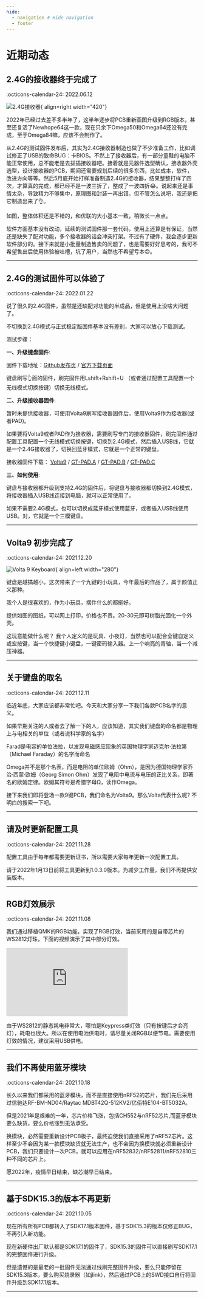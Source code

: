 ```yaml
---
hide:
  - navigation # Hide navigation
  - footer
---
```



近期动态
==========

2.4G的接收器终于完成了
-----------
:octicons-calendar-24: 2022.06.12

![](../img/2.4GReceiver.jpg "2.4G接收器"){ align=right width="420"}


2022年已经过去差不多半年了，这半年逐步将PCB重新画图升级到RGB版本，甚至还复活了Newhope64这一款，现在只余下Omega50和Omega64还没有完成，至于Omega84嘛，应该不会制作了。

从2.4G的测试固件发布后，其实为2.4G接收器制造也做了不少准备工作，比如调试修正了USB的致命BUG：卡BIOS。不然上了接收器后，有一部分童鞋的电脑不能正常使用，总不能老是去拔插接收器吧。接着就是元器件选型确认，接收器外壳选型，设计接收器的PCB，期间还需要规划后续的很多东西，比如成本，软件，改进方向等等。然后5月底开始打样准备制造2.4G的接收器，结果整整打样了四次，才算真的完成，都已经不是一波三折了，整成了一波四折😂。说起来还是事情太杂，导致精力不够集中，原理图和封装一再出错。但不管怎么说吧，我还是把它制造出来了👌。

如图，整体体积还是不错的，和优联的大小基本一致，稍微长一点点。

软件方面基本没有改动，延续的测试固件那一套代码，使用上还算是有保证，当然还是缺失了配对功能，多个接收器的话会冲突打架。不过有了硬件，我会逐步更新软件部分的。接下来就是小批量制造售卖的问题了，也是需要好好思考的，我可不希望售出后使用体验被吐槽，坑了用户，当然也不希望亏本😊。

_________________________

2.4G的测试固件可以体验了
-----------
:octicons-calendar-24: 2022.01.22

说了很久的2.4G固件，虽然是还缺配对功能的半成品，但是使用上没啥大问题了。

不切换到2.4G模式与正式稳定版固件基本没有差别，大家可以放心下载测试。

测试步骤：

<b>一、升级键盘固件</B>:

固件下载地址：[Github发布页](https://github.com/genokolar/nrf52-keyboard/releases/tag/20220122-114512ba) / [官方下载页面](https://glab.online/down/Glab3.1/) 

键盘刷写👆面的固件，刷完固件用Lshift+Rshift+U （或者通过配置工具配置一个无线模式切换按键）切换无线模式。

<b>二、升级接收器固件</B>:

暂时未提供接收器，可使用Volta9刷写接收器固件后，使用Volta9作为接收器(或者PAD)。

如果要将Volta9或者PAD作为接收器，需要刷写专门的接收器固件，刷完固件通过配置工具配置一个无线模式切换按键，切换到2.4G模式，然后插入USB线，它就是一个2.4G接收器了，切换回蓝牙模式，它就是一个正常的键盘。

接收器固件下载： [Volta9](https://glab.online/down/Glab3.1//volta9-a-nrf52810_all-20220505-11a409eb-接收器固件.hex) /  [GT-PAD.A](https://glab.online/down/Glab3.1//gt-pad-a-nrf52832_all-20220505-11a409eb-接收器固件.hex)  /  [GT-PAD.B](https://glab.online/down/Glab3.1//gt-pad-b-nrf52832_all-20220505-11a409eb-接收器固件.hex)   /  [GT-PAD.C](https://glab.online/down/Glab3.1//gt-pad-c-nrf52810_all-20220505-11a409eb-接收器固件.hex) 

<b>三、如何使用</B>:

键盘与接收器都升级到支持2.4G的固件后，将键盘与接收器都切换到2.4G模式，将接收器插入USB线连接到电脑，就可以正常使用了。

如果不需要2.4G模式，也可以切换成蓝牙模式使用蓝牙，或者插入USB线使用USB。对，它就是一个三模键盘。

_________________________

Volta9 初步完成了
-----------
:octicons-calendar-24: 2021.12.20

![](../img/volta9.img.jpg "Volta 9 Keyboard"){ align=left width="280"}

键盘是越搞越小，这次带来了一个九键的小玩具，今年最后的作品了，属于颜值正义那种。

我个人是很喜欢的，作为小玩具，摆件什么的都挺好。

提供如图的图纸，可以网上打印，价格也不贵。20-30元即可树脂光固化一个外壳。

这玩意能做什么呢？ 我个人定义的是玩具、小夜灯，当然也可以配合全键自定义或宏按键，当一个快捷键小键盘，一键密码输入器。上一个响亮的青轴，当一个减压神器。

_________________________

关于键盘的取名
-----------
:octicons-calendar-24: 2021.12.11

临近年底，大家应该都非常忙吧。今天和大家分享一下我们各款PCB名字的意义。

如果早期关注的人或者去了解一下的人，应该知道，其实我们键盘的命名都是物理上与电相关的单位（或者说科学家的名字）

Farad是电容的单位法拉，以发现电磁感应现象的英国物理学家迈克尔·法拉第（Michael Faraday）的名字而命名

Omega并不是那个名表，而是电阻的单位欧姆（Ohm），是因为德国物理学家乔治·西蒙·欧姆（Georg Simon Ohm）发现了电阻中电流与电压的正比关系，即著名的欧姆定律。欧姆其符号是希腊字母Ω，读作Omega。

接下来我们即将登场一款9键PCB，我们命名为Volta9。那么Volta代表什么呢? 不明白的搜索一下吧。

_________________________

请及时更新配置工具
-----------
:octicons-calendar-24: 2021.11.28

配置工具由于每年都需要更新证书，所以需要大家每年更新一次配置工具。

请于2022年1月13日前将工具更新到1.0.3.0版本。为减少工作量，我们不再提供安装版本。

_________________________

RGB灯效展示
-----------
:octicons-calendar-24: 2021.11.08

我们通过移植QMK的RGB功能，实现了RGB灯效，当前采用的是自带芯片的WS2812灯珠，下面的视频演示了其中部分灯效。

<iframe height=180 width=320 src='http://player.youku.com/embed/XNTgyMDM4MDMzNg==' frameborder=0 'allowfullscreen'></iframe>

由于WS2812的静态耗电非常大，哪怕是Keypress类灯效（只有按键后才会亮灯），耗电也很大。所以在使用电池供电时，请尽量关闭RGB以便节电。需要使用灯效的情况，建议采用USB供电。

_________________________

我们不再使用蓝牙模块
----------
:octicons-calendar-24: 2021.10.18

长久以来我们都采用的蓝牙模块，而不是直接使用nRF52的芯片，我们先后采用过信驰达RF-BM-ND04/Raytac MDBT42Q-512KV2/亿佰特E104-BT5032A。

但是2021年是艰难的一年，芯片价格飞涨，包括CH552与nRF52芯片,而蓝牙模块要么缺货，要么价格涨到无法承受。

换模块，必然需要重新设计PCB板子，最终迫使我们直接采用了nRF52芯片。这样至少不会因为某一款模块缺货就无法生产，也不会因为换模块就必须重新设计PCB，我们只要设计一次PCB，就可以应用在nRF52832/nRF52811/nRF52810三种不同的芯片上。

愿2022年，疫情早日结束，缺芯潮早日结束。

_________________________

基于SDK15.3的版本不再更新
-----------
:octicons-calendar-24: 2021.10.05

现在所有所有PCB都转入了SDK17.1版本固件，基于SDK15.3的版本仅修正BUG，不再引入新功能。

现在新硬件出厂默认都是SDK17.1的固件了，SDK15.3的固件可以直接刷写SDK17.1的完整固件进行升级。

但是遗憾的是最老的一批固件无法通过线刷完整固件升级，要么只能停留在SDK15.3版本，要么购买烧录器（如jlink），然后通过PCB上的SWD接口自行将固件升级到SDK17.1版本。

_________________________

